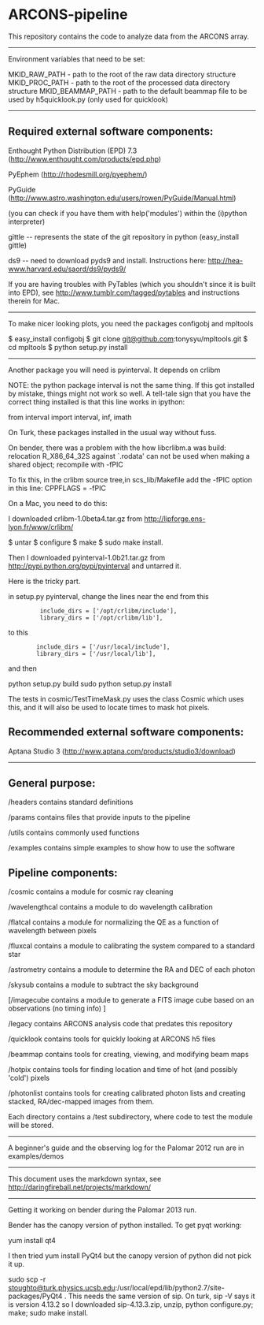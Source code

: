 ARCONS-pipeline
===============

This repository contains the code to analyze data from the ARCONS array.  

***
Environment variables that need to be set:

MKID_RAW_PATH    - path to the root of the raw data directory structure
MKID_PROC_PATH   - path to the root of the processed data directory structure
MKID_BEAMMAP_PATH  - path to the default beammap file to be used by h5quicklook.py (only used for quicklook)

***

Required external software components:
---------------------

Enthought Python Distribution (EPD) 7.3 (http://www.enthought.com/products/epd.php)
 
PyEphem (http://rhodesmill.org/pyephem/)

PyGuide (http://www.astro.washington.edu/users/rowen/PyGuide/Manual.html)

(you can check if you have them with help('modules') within the (i)python interpreter)

gittle -- represents the state of the git repository in python (easy_install gittle)

ds9 -- need to download pyds9 and install.  Instructions here:
http://hea-www.harvard.edu/saord/ds9/pyds9/

If you are having troubles with PyTables (which you shouldn't since it is built into EPD), see http://www.tumblr.com/tagged/pytables and instructions therein for Mac.

***
To make nicer looking plots, you need the packages configobj and mpltools

  $ easy_install configobj
  $ git clone git@github.com:tonysyu/mpltools.git
  $ cd mpltools
  $ python setup.py install

***
Another package you will need is pyinterval.  It depends on crlibm

NOTE:  the python package interval is not the same thing.  If this
got installed by mistake, things might not work so well.  A tell-tale
sign that you have the correct thing installed is that this line 
works in ipython:

from interval import interval, inf, imath


On Turk, these packages installed in the usual way without fuss.

On bender, there was a problem with the how libcrlibm.a was build:
relocation R_X86_64_32S against `.rodata' can not be used when making
a shared object; recompile with -fPIC

To fix this, in the crlibm source tree,in scs_lib/Makefile add the -fPIC 
option in this line:
CPPFLAGS = -fPIC 


On a Mac, you need to do this:

I downloaded crlibm-1.0beta4.tar.gz from 
http://lipforge.ens-lyon.fr/www/crlibm/ 

$ untar
$ configure
$ make
$ sudo make install. 

Then I downloaded pyinterval-1.0b21.tar.gz from
http://pypi.python.org/pypi/pyinterval
and untarred it.


Here is the tricky part.

in setup.py pyinterval, change the lines near the end from this

             include_dirs = ['/opt/crlibm/include'],
             library_dirs = ['/opt/crlibm/lib'],

to this


            include_dirs = ['/usr/local/include'],
            library_dirs = ['/usr/local/lib'],

and then 

python setup.py build
sudo python setup.py install

The tests in cosmic/TestTimeMask.py uses the class Cosmic which uses
this, and it will also be used to locate times to mask hot pixels.


Recommended external software components:
---------------------

Aptana Studio 3 (http://www.aptana.com/products/studio3/download)

***

General purpose:
---------------------

/headers contains standard definitions 

/params contains files that provide inputs to the pipeline 

/utils contains commonly used functions 

/examples contains simple examples to show how to use the software


Pipeline components:
---------------------

/cosmic contains a module for cosmic ray cleaning

/wavelengthcal contains a module to do wavelength calibration 

/flatcal contains a module for normalizing the QE as a function of wavelength between pixels

/fluxcal contains a module to calibrating the system compared to a standard star

/astrometry contains a module to determine the RA and DEC of each photon

/skysub contains a module to subtract the sky background

[/imagecube contains a module to generate a FITS image cube based on an observations (no timing info)  ]

/legacy contains ARCONS analysis code that predates this repository

/quicklook contains tools for quickly looking at ARCONS h5 files

/beammap contains tools for creating, viewing, and modifying beam maps 

/hotpix contains tools for finding location and time of hot (and possibly 'cold') pixels

/photonlist contains tools for creating calibrated photon lists and creating stacked, RA/dec-mapped images from them.

Each directory contains a /test subdirectory, where code to test the module will be stored.

***

A beginner's guide and the observing log for the Palomar 2012 run are in examples/demos

***
This document uses the markdown syntax, see http://daringfireball.net/projects/markdown/


***
Getting it working on bender during the Palomar 2013 run.  

Bender has the canopy version of python installed.  To get pyqt working:

yum install qt4

I then tried yum install PyQt4 but the canopy version of python did
not pick it up.

sudo scp -r stoughto@turk.physics.ucsb.edu:/usr/local/epd/lib/python2.7/site-packages/PyQt4 .
This needs the same version of sip.  On turk, sip -V says it is version 4.13.2 so I downloaded sip-4.13.3.zip,
unzip, python configure.py; make; sudo make install.


